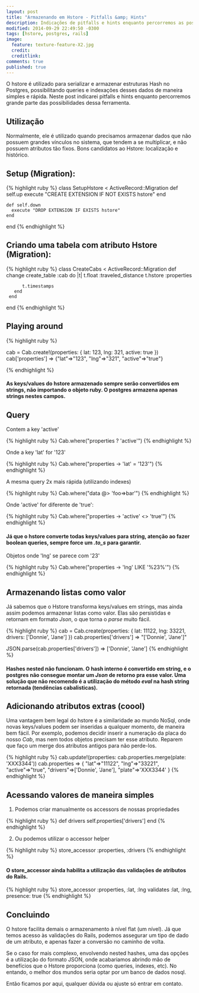 ```yaml
---
layout: post
title: "Armazenando em Hstore - Pitfalls &amp; Hints"
description: Indicações de pitfalls e hints enquanto percorremos as possibilidades do Hstore (utilizando Rails)
modified: 2014-09-29 22:49:50 -0300
tags: [hstore, postgres, rails]
image:
  feature: texture-feature-X2.jpg
  credit:
  creditlink:
comments: true
published: true
---
```


O hstore é utilizado para serializar e armazenar estruturas Hash no Postgres,
possibilitando queries e indexações desses dados de maneira simples e rápida. Neste post indicarei pitfalls e hints enquanto percorremos grande parte das possibilidades dessa ferramenta.

## Utilização

Normalmente, ele é utilizado quando precisamos armazenar dados que não possuem grandes vínculos no sistema, que tendem a se multiplicar, e não possuem atributos tão fixos. Bons candidatos ao Hstore: localização e histórico.


## Setup (Migration):

{% highlight ruby %}
  class SetupHstore < ActiveRecord::Migration
    def self.up
      execute "CREATE EXTENSION IF NOT EXISTS hstore"
    end

    def self.down
      execute "DROP EXTENSION IF EXISTS hstore"
    end
  end
{% endhighlight %}

## Criando uma tabela com atributo Hstore (Migration):

{% highlight ruby %}
  class CreateCabs < ActiveRecord::Migration
     def change
       create_table :cab do |t|
          t.float :traveled_distance
          t.hstore :properties

          t.timestamps
       end
     end
   end
{% endhighlight %}

## Playing around

{% highlight ruby %}

  cab = Cab.create!(properties: { lat: 123, lng: 321, active: true })
  cab['properties']
  => {"lat"=>"123", "lng"=>"321", "active"=>"true"}

{% endhighlight %}

#### As keys/values do hstore armazenado sempre serão convertidos em strings, não importando o objeto ruby. O postgres armazena apenas strings nestes campos.

## Query

Contem a key 'active'

{% highlight ruby %}
  Cab.where("properties ? 'active'")
{% endhighlight %}

Onde a key 'lat' for '123'

{% highlight ruby %}
  Cab.where("properties -> 'lat' = '123'")
{% endhighlight %}

A mesma query 2x mais rápida (utilizando indexes)

{% highlight ruby %}
  Cab.where("data @> 'foo=>bar'")
{% endhighlight %}


Onde 'active' for diferente de 'true':

{% highlight ruby %}
  Cab.where("properties -> 'active' <> 'true'")
{% endhighlight %}

#### Já que o hstore converte todas keys/values para string, atenção ao fazer boolean queries, sempre force um *.to_s* para garantir.

Objetos onde 'lng' se parece com '23'

{% highlight ruby %}
  Cab.where("properties -> 'lng' LIKE '%23%'")
{% endhighlight %}

## Armazenando listas como valor

Já sabemos que o Hstore transforma keys/values em strings, mas ainda assim podemos armazenar listas como valor. Elas são persistidas e retornam em formato *Json*, o que torna o *parse* muito fácil.

{% highlight ruby %}
  cab = Cab.create(properties: { lat: 11122, lng: 33221, drivers: ['Donnie', 'Jane'] })
  cab.properties['drivers']
  => "['Donnie', 'Jane']"

  JSON.parse(cab.properties['drivers'])
  => ['Donnie', 'Jane']
{% endhighlight %}

#### Hashes nested não funcionam. O hash interno é convertido em string, e o postgres não consegue montar um *Json* de retorno pra esse valor. Uma solução que não recomendo é a utilização do método *eval* na hash string retornada (tendências cabalisticas).

## Adicionando atributos extras (coool)

Uma vantagem bem legal do hstore é a similaridade ao mundo NoSql, onde novas keys/values podem ser inseridas a qualquer momento, de maneira bem fácil. Por exemplo, podemos decidir inserir a numeração da placa do nosso *Cab*, mas nem todos objetos precisam ter esse atributo. Reparem que faço um merge dos atributos antigos para não perde-los.

{% highlight ruby %}
  cab.update!(properties: cab.properties.merge(plate: 'XXX3344'))
  cab.properties
  => { "lat"=>"11122", "lng"=>"33221", "active"=>"true", "drivers"=>['Donnie', 'Jane'], "plate"=>'XXX3344' }
{% endhighlight %}

## Acessando valores de maneira simples

1. Podemos criar manualmente os accessors de nossas propriedades

{% highlight ruby %}
  def drivers
    self.properties['drivers']
  end
{% endhighlight %}

2. Ou podemos utilizar o accessor helper

{% highlight ruby %}
  store_accessor :properties, :drivers
{% endhighlight %}

#### O store_accessor ainda habilita a utilização das validações de atributos do Rails.

{% highlight ruby %}
  store_accessor :properties, :lat, :lng
  validates :lat, :lng, presence: true
{% endhighlight %}


## Concluindo

O hstore facilita demais o armazenamento à nível flat (um nível). Já que
temos acesso às validações do Rails, podemos assegurar um tipo de dado de um atributo,
e apenas fazer a conversão no caminho de volta.

Se o caso for mais complexo, envolvendo nested hashes, uma das opções é a utilização
do formato JSON, onde acabariamos abrindo mão de benefícios que o Hstore
proporciona (como queries, indexes, etc). No entando, o melhor dos mundos
seria optar por um banco de dados nosql.


Então ficamos por aqui, qualquer dúvida ou ajuste só entrar em contato.


